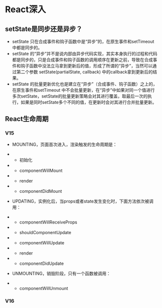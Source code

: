 # React深入

## setState是同步还是异步？

- setState 只在合成事件和钩子函数中是“异步”的，在原生事件和setTimeout 中都是同步的。
- setState 的“异步”并不是说内部由异步代码实现，其实本身执行的过程和代码都是同步的，只是合成事件和钩子函数的调用顺序在更新之前，导致在合成事件和钩子函数中没法立马拿到更新后的值，形成了所谓的“异步”，当然可以通过第二个参数 setState(partialState, callback) 中的callback拿到更新后的结果。
- setState 的批量更新优化也是建立在“异步”（合成事件、钩子函数）之上的，在原生事件和setTimeout 中不会批量更新，在“异步”中如果对同一个值进行多次setState，setState的批量更新策略会对其进行覆盖，取最后一次的执行，如果是同时setState多个不同的值，在更新时会对其进行合并批量更新。

## React生命周期

### V15

- MOUNTING，页面首次进入，渲染触发的生命周期是：

- - 初始化
- - componentWillMount
- - render
- - componentDidMount

- UPDATING，实例化后，当props或者state发生变化时，下面方法依次被调用：

- - componentWillReceiveProps
- - shouldComponentUpdate
- - componentWillUpdate
- - render
- - componentDidUpdate

- UNMOUNTING，销毁阶段，只有一个函数被调用：

- - componentWillUnmount

### V16
